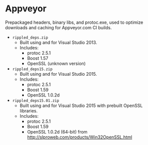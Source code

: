 # Appveyor

Prepackaged headers, binary libs, and protoc.exe, used to
optimize downloads and caching for Appveyor.com CI builds.

* `rippled_deps.zip`
  * Built using and for Visual Studio 2013.
  * Includes:
    * protoc 2.5.1
    * Boost 1.57
    * OpenSSL (unknown version)
* `rippled_deps15.zip`
  * Built using and for Visual Studio 2015.
  * Includes:
    * protoc 2.5.1
    * Boost 1.59
    * OpenSSL 1.0.2d
* `rippled_deps15.01.zip`
  * Built using and for Visual Studio 2015 with prebuilt OpenSSL
    libraries.
  * Includes:
    * protoc 2.5.1
    * Boost 1.59
    * OpenSSL 1.0.2d (64-bit) from http://slproweb.com/products/Win32OpenSSL.html

